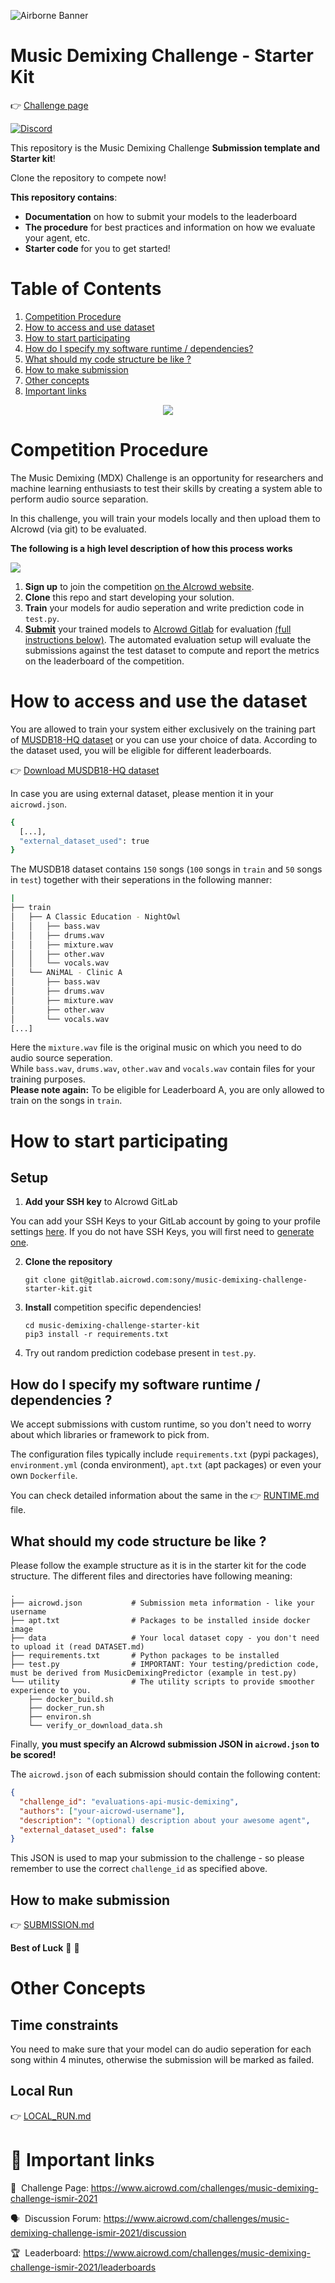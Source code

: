 ![Airborne Banner](https://images.aicrowd.com/raw_images/challenges/social_media_image_file/777/8be36d177c2b161d7944.jpg)

# Music Demixing Challenge - Starter Kit

👉 [Challenge page](https://www.aicrowd.com/challenges/music-demixing-challenge-ismir-2021)

[![Discord](https://img.shields.io/discord/565639094860775436.svg)](https://discord.gg/hAuevqx9Tj)


This repository is the Music Demixing Challenge **Submission template and Starter kit**! 

Clone the repository to compete now!

**This repository contains**:
*  **Documentation** on how to submit your models to the leaderboard
*  **The procedure** for best practices and information on how we evaluate your agent, etc.
*  **Starter code** for you to get started!



# Table of Contents

1. [Competition Procedure](#competition-procedure)
2. [How to access and use dataset](#how-to-access-and-use-dataset)
3. [How to start participating](#how-to-start-participating)
4. [How do I specify my software runtime / dependencies?](#how-do-i-specify-my-software-runtime-dependencies-)
5. [What should my code structure be like ?](#what-should-my-code-structure-be-like-)
6. [How to make submission](#how-to-make-submission)
7. [Other concepts](#other-concepts)
8. [Important links](#-important-links)


<p style="text-align:center"><img style="text-align:center" src="https://images.aicrowd.com/uploads/ckeditor/pictures/401/content_image.png"></p>


#  Competition Procedure

The Music Demixing (MDX) Challenge is an opportunity for researchers and machine learning enthusiasts to test their skills by creating a system able to perform audio source separation.

In this challenge, you will train your models locally and then upload them to AIcrowd (via git) to be evaluated. 

**The following is a high level description of how this process works**

![](https://i.imgur.com/xzQkwKV.jpg)

1. **Sign up** to join the competition [on the AIcrowd website](https://www.aicrowd.com/challenges/music-demixing-challenge-ismir-2021).
2. **Clone** this repo and start developing your solution.
3. **Train** your models for audio seperation and write prediction code in `test.py`.
4. [**Submit**](#how-to-submit-a-model) your trained models to [AIcrowd Gitlab](https://gitlab.aicrowd.com) for evaluation [(full instructions below)](#how-to-submit-a-model). The automated evaluation setup will evaluate the submissions against the test dataset to compute and report the metrics on the leaderboard of the competition.

# How to access and use the dataset

You are allowed to train your system either exclusively on the training part of
[MUSDB18-HQ dataset](https://zenodo.org/record/3338373) or you can use your choice of data.
According to the dataset used, you will be eligible for different leaderboards.

👉 [Download MUSDB18-HQ dataset](https://zenodo.org/record/3338373)

In case you are using external dataset, please mention it in your `aicrowd.json`.
```bash
{
  [...],
  "external_dataset_used": true
}
```

The MUSDB18 dataset contains `150` songs (`100` songs in `train` and `50` songs in `test`) together with their seperations
in the following manner:

```bash
|
├── train
│   ├── A Classic Education - NightOwl
│   │   ├── bass.wav
│   │   ├── drums.wav
│   │   ├── mixture.wav
│   │   ├── other.wav
│   │   └── vocals.wav
│   └── ANiMAL - Clinic A
│       ├── bass.wav
│       ├── drums.wav
│       ├── mixture.wav
│       ├── other.wav
│       └── vocals.wav
[...]
```

Here the `mixture.wav` file is the original music on which you need to do audio source seperation.<br>
While `bass.wav`, `drums.wav`, `other.wav` and `vocals.wav` contain files for your training purposes.<br>
<b>Please note again:</b> To be eligible for Leaderboard A, you are only allowed to train on the songs in `train`.


# How to start participating

## Setup

1. **Add your SSH key** to AIcrowd GitLab

You can add your SSH Keys to your GitLab account by going to your profile settings [here](https://gitlab.aicrowd.com/profile/keys). If you do not have SSH Keys, you will first need to [generate one](https://docs.gitlab.com/ee/ssh/README.html#generating-a-new-ssh-key-pair).

2.  **Clone the repository**

    ```
    git clone git@gitlab.aicrowd.com:sony/music-demixing-challenge-starter-kit.git
    ```

3. **Install** competition specific dependencies!
    ```
    cd music-demixing-challenge-starter-kit
    pip3 install -r requirements.txt
    ```

4. Try out random prediction codebase present in `test.py`.


## How do I specify my software runtime / dependencies ?

We accept submissions with custom runtime, so you don't need to worry about which libraries or framework to pick from.

The configuration files typically include `requirements.txt` (pypi packages), `environment.yml` (conda environment), `apt.txt` (apt packages) or even your own `Dockerfile`.

You can check detailed information about the same in the 👉 [RUNTIME.md](/docs/RUNTIME.md) file.

## What should my code structure be like ?

Please follow the example structure as it is in the starter kit for the code structure.
The different files and directories have following meaning:

```
.
├── aicrowd.json           # Submission meta information - like your username
├── apt.txt                # Packages to be installed inside docker image
├── data                   # Your local dataset copy - you don't need to upload it (read DATASET.md)
├── requirements.txt       # Python packages to be installed
├── test.py                # IMPORTANT: Your testing/prediction code, must be derived from MusicDemixingPredictor (example in test.py)
└── utility                # The utility scripts to provide smoother experience to you.
    ├── docker_build.sh
    ├── docker_run.sh
    ├── environ.sh
    └── verify_or_download_data.sh
```

Finally, **you must specify an AIcrowd submission JSON in `aicrowd.json` to be scored!** 

The `aicrowd.json` of each submission should contain the following content:

```json
{
  "challenge_id": "evaluations-api-music-demixing",
  "authors": ["your-aicrowd-username"],
  "description": "(optional) description about your awesome agent",
  "external_dataset_used": false
}
```

This JSON is used to map your submission to the challenge - so please remember to use the correct `challenge_id` as specified above.

## How to make submission

👉 [SUBMISSION.md](/docs/SUBMISSION.md)

**Best of Luck** :tada: :tada:

# Other Concepts

## Time constraints

You need to make sure that your model can do audio seperation for each song within 4 minutes, otherwise the submission will be marked as failed.

## Local Run

👉 [LOCAL_RUN.md](/docs/LOCAL_RUN.md)

# 📎 Important links


💪 &nbsp;Challenge Page: https://www.aicrowd.com/challenges/music-demixing-challenge-ismir-2021

🗣️ &nbsp;Discussion Forum: https://www.aicrowd.com/challenges/music-demixing-challenge-ismir-2021/discussion

🏆 &nbsp;Leaderboard: https://www.aicrowd.com/challenges/music-demixing-challenge-ismir-2021/leaderboards

